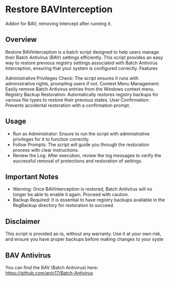# Restore BAVInterception
Addon for BAV, removing Intercept after running it. 
## Overview

Restore BAVInterception is a batch script designed to help users manage their Batch Antivirus (BAV) settings efficiently. This script provides an easy way to restore previous registry settings associated with Batch Antivirus Interception, ensuring that your system is configured correctly.
Features

Administrative Privileges Check: The script ensures it runs with administrative rights, prompting users if not.
Context Menu Management: Easily remove Batch Antivirus entries from the Windows context menu.
Registry Backup Restoration: Automatically restores registry backups for various file types to restore their previous states.
User Confirmation: Prevents accidental restoration with a confirmation prompt.

## Usage

- Run as Administrator: Ensure to run the script with administrative privileges for it to function correctly.
- Follow Prompts: The script will guide you through the restoration process with clear instructions.
- Review the Log: After execution, review the log messages to verify the successful removal of protections and restoration of settings.

## Important Notes

- Warning: Once BAVInterception is restored, Batch Antivirus will no longer be able to enable it again. Proceed with caution.
- Backup Required: It is essential to have registry backups available in the RegBackup directory for restoration to succeed.

## Disclaimer

This script is provided as-is, without any warranty. Use it at your own risk, and ensure you have proper backups before making changes to your syste

## BAV Antivirus
You can find the BAV (Batch Antivirus) here: https://github.com/anic17/Batch-Antivirus
